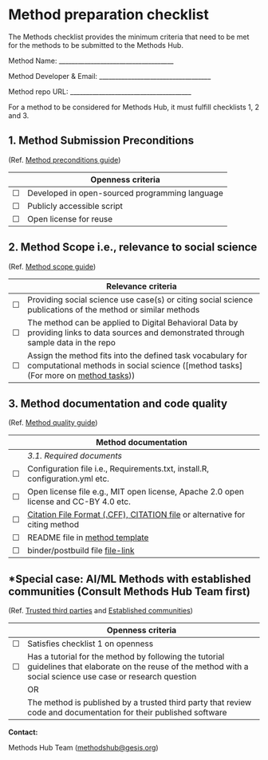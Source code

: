 # Method preparation checklist

The Methods checklist provides the minimum criteria that need to be met for the methods to be submitted to the Methods Hub. 

Method Name: ____________________________________

Method Developer & Email: ___________________________________

Method repo URL: ______________________________________

For a method to be considered for Methods Hub, it must fulfill checklists 1, 2 and 3.

## 1. Method Submission Preconditions 
(Ref. [Method preconditions guide](https://github.com/GESIS-Methods-Hub/guidelines-for-methods/blob/methodguide-v2-25.07/method-submission-guidelines.md#2-method-preconditions))
   
|   | Openness criteria|
|---|------------------|
| ☐ | Developed in open-sourced programming language |
| ☐ | Publicly accessible script |
| ☐ | Open license for reuse | 

## 2.	Method Scope i.e., relevance to social science 
(Ref. [Method scope guide](https://github.com/GESIS-Methods-Hub/guidelines-for-methods/blob/methodguide-v2-25.07/method-submission-guidelines.md#3-scoping-criteria)) 
   
|   | Relevance criteria|
|---|-------------------|
| ☐ | Providing social science use case(s) or citing social science publications of the method or similar methods |
| ☐ | The method can be applied to Digital Behavioral Data by providing links to data sources and demonstrated through sample data in the repo |
| ☐ | Assign the method fits into the defined task vocabulary for computational methods in social science ([method tasks](For more on [method tasks](https://github.com/GESIS-Methods-Hub/guidelines-for-methods/blob/methodguide-v2-25.07/methods-tasks.md)))|

## 3.	Method documentation and code quality 
(Ref. [Method quality guide](https://github.com/GESIS-Methods-Hub/guidelines-for-methods/blob/methodguide-v2-25.07/method-submission-guidelines.md#4-method-quality-guidelines))
   
|   | Method documentation|
|---|---------------------|
|   | *3.1. Required documents* |
| ☐ | Configuration file i.e., Requirements.txt, install.R, configuration.yml etc. |
| ☐ | Open license file e.g., MIT open license, Apache 2.0 open license and CC-BY 4.0 etc. |
| ☐ | [Citation File Format (.CFF), CITATION file](https://citation-file-format.github.io/) or alternative for citing method |
| ☐ | README file in [method template](https://github.com/GESIS-Methods-Hub/guidelines-for-methods/blob/main/method-README-template.md) |
| ☐ | binder/postbuild file [file-link](file-link)

## *Special case: AI/ML Methods with established communities (Consult Methods Hub Team first)
(Ref. [Trusted third parties](https://github.com/GESIS-Methods-Hub/guidelines-for-methods/blob/methodguide-v2-25.07/method-submission-guidelines.md#12trusted-third-party-review-bodies) and [Established communities](https://github.com/GESIS-Methods-Hub/guidelines-for-methods/blob/methodguide-v2-25.07/method-submission-guidelines.md#13alternative-for-established-methods))
  
|   | Openness criteria|
|---|------------------|
| ☐ | Satisfies checklist 1 on openness |
| ☐ | Has a tutorial for the method by following the tutorial guidelines that elaborate on the reuse of the method with a social science use case or research question |
|   | OR |
|   | The method is published by a trusted third party that review code and documentation for their published software |


**Contact:** 

Methods Hub Team (methodshub@gesis.org)
